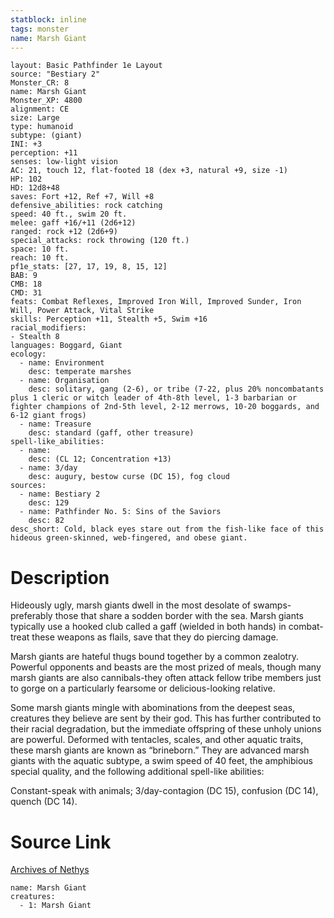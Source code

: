 ```yaml
---
statblock: inline
tags: monster
name: Marsh Giant
---
```

```statblock
layout: Basic Pathfinder 1e Layout
source: "Bestiary 2"
Monster_CR: 8
name: Marsh Giant
Monster_XP: 4800
alignment: CE
size: Large
type: humanoid
subtype: (giant)
INI: +3
perception: +11
senses: low-light vision
AC: 21, touch 12, flat-footed 18 (dex +3, natural +9, size -1)
HP: 102
HD: 12d8+48
saves: Fort +12, Ref +7, Will +8
defensive_abilities: rock catching
speed: 40 ft., swim 20 ft.
melee: gaff +16/+11 (2d6+12)
ranged: rock +12 (2d6+9)
special_attacks: rock throwing (120 ft.)
space: 10 ft.
reach: 10 ft.
pf1e_stats: [27, 17, 19, 8, 15, 12]
BAB: 9
CMB: 18
CMD: 31
feats: Combat Reflexes, Improved Iron Will, Improved Sunder, Iron Will, Power Attack, Vital Strike
skills: Perception +11, Stealth +5, Swim +16
racial_modifiers:
- Stealth 8
languages: Boggard, Giant
ecology:
  - name: Environment
    desc: temperate marshes
  - name: Organisation
    desc: solitary, gang (2-6), or tribe (7-22, plus 20% noncombatants plus 1 cleric or witch leader of 4th-8th level, 1-3 barbarian or fighter champions of 2nd-5th level, 2-12 merrows, 10-20 boggards, and 6-12 giant frogs)
  - name: Treasure
    desc: standard (gaff, other treasure)
spell-like_abilities:
  - name:
    desc: (CL 12; Concentration +13)
  - name: 3/day
    desc: augury, bestow curse (DC 15), fog cloud
sources:
  - name: Bestiary 2
    desc: 129
  - name: Pathfinder No. 5: Sins of the Saviors
    desc: 82
desc_short: Cold, black eyes stare out from the fish-like face of this hideous green-skinned, web-fingered, and obese giant.
```
# Description
Hideously ugly, marsh giants dwell in the most desolate of swamps-preferably those that share a sodden border with the sea. Marsh giants typically use a hooked club called a gaff (wielded in both hands) in combat-treat these weapons as flails, save that they do piercing damage.

Marsh giants are hateful thugs bound together by a common zealotry. Powerful opponents and beasts are the most prized of meals, though many marsh giants are also cannibals-they often attack fellow tribe members just to gorge on a particularly fearsome or delicious-looking relative.

Some marsh giants mingle with abominations from the deepest seas, creatures they believe are sent by their god. This has further contributed to their racial degradation, but the immediate offspring of these unholy unions are powerful. Deformed with tentacles, scales, and other aquatic traits, these marsh giants are known as “brineborn.” They are advanced marsh giants with the aquatic subtype, a swim speed of 40 feet, the amphibious special quality, and the following additional spell-like abilities:

Constant-speak with animals; 3/day-contagion (DC 15), confusion (DC 14), quench (DC 14).
# Source Link
[Archives of Nethys](https://aonprd.com/MonsterDisplay.aspx?ItemName=Marsh%20Giant)
```encounter-table
name: Marsh Giant
creatures:
  - 1: Marsh Giant
```
